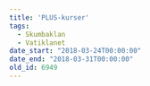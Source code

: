 ```yaml
---
title: 'PLUS-kurser'
tags:
  - Skumbaklan
  - Vatiklanet
date_start: "2018-03-24T00:00:00"
date_end: "2018-03-31T00:00:00"
old_id: 6949
---
```

